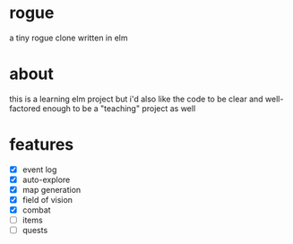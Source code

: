 # rogue

a tiny rogue clone written in elm

# about

this is a learning elm project but i'd also like the code to be clear and well-factored enough to be a "teaching" project as well

# features

  - [x] event log
  - [x] auto-explore
  - [x] map generation
  - [x] field of vision
  - [x] combat
  - [ ] items
  - [ ] quests
